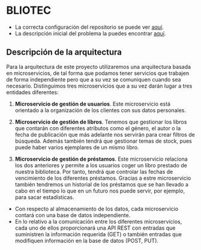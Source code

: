 # BLIOTEC

- La correcta configuración del repositorio se puede ver [aquí](./doc/git_config.md).
- La descripción inicial del problema la puedes encontrar [aquí](./doc/descripcion.md).

## Descripción de la arquitectura

Para la arquitectura de este proyecto utilizaremos una arquitectura basada en microservicios, de tal forma que podamos tener servicios que trabajen de forma independiente pero que a su vez se comuniquen cuando sea necesario. Distinguimos tres microservicios que a su vez darán lugar a tres entidades diferentes:

1. **Microservicio de gestión de usuarios**. Este microservicio está orientado a la organización de los clientes con sus datos personales.

2. **Microservicio de gestión de libros**. Tenemos que gestionar los libros que contarán con diferentes atributos como el género, el autor o la fecha de publicación que más adelante nos servirán para crear filtros de búsqueda. Además también tendrá que gestionar temas de stock, pues puede haber varios ejemplares de un mismo libro.

3. **Microservicio de gestión de préstamos**. Este microservicio relaciona los dos anteriores y permite a los usuarios coger un libro prestado de nuestra biblioteca. Por tanto, tendrá que controlar las fechas de vencimiento de los diferentes préstamos. Gracias a estre microservicio también tendremos un historial de los préstamos que se han llevado a cabo en el tiempo lo que en un futuro nos puede servir, por ejemplo, para sacar estadísticas.

- Con respecto al almacenamiento de los datos, cada microservicio contará con una base de datos independiente.
- En lo relativo a la comunicación entre los diferentes microservicios, cada uno de ellos proporcionará una API REST con entradas que suministren la información requerida (GET) o también entradas que modifiquen información en la base de datos (POST, PUT).


